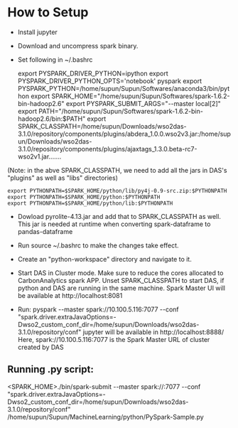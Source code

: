 How to Setup
============


- Install jupyter

- Download and uncompress spark binary.

- Set following in ~/.bashrc

	export PYSPARK_DRIVER_PYTHON=ipython
	export PYSPARK_DRIVER_PYTHON_OPTS='notebook' pyspark
	export PYSPARK_PYTHON=/home/supun/Supun/Softwares/anaconda3/bin/python
	export SPARK_HOME="/home/supun/Supun/Softwares/spark-1.6.2-bin-hadoop2.6"
	export PYSPARK_SUBMIT_ARGS="--master local[2]"
	export PATH="/home/supun/Supun/Softwares/spark-1.6.2-bin-hadoop2.6/bin:$PATH"
	export SPARK_CLASSPATH=/home/supun/Downloads/wso2das-3.1.0/repository/components/plugins/abdera_1.0.0.wso2v3.jar:/home/supun/Downloads/wso2das-3.1.0/repository/components/plugins/ajaxtags_1.3.0.beta-rc7-wso2v1.jar.......

(Note: in the abve SPARK_CLASSPATH, we need to add all the jars in DAS's "plugins" as well as "libs" directories)

	export PYTHONPATH=$SPARK_HOME/python/lib/py4j-0.9-src.zip:$PYTHONPATH
	export PYTHONPATH=$SPARK_HOME/python:$PYTHONPATH
	export PYTHONPATH=$SPARK_HOME/python/lib:$PYTHONPATH

- Dowload pyrolite-4.13.jar and add that to SPARK_CLASSPATH as well. This jar is needed at runtime when converting spark-dataframe to pandas-dataframe

- Run source ~/.bashrc to make the changes take effect.

- Create an "python-workspace" directory and navigate to it.

- Start DAS in Cluster mode. Make sure to reduce the cores allocated to CarbonAnalytics spark APP. Unset SPARK_CLASSPATH to start DAS, if python and DAS are running in the same machine.
		Spark Master UI will be available at http://localhost:8081

- Run: pyspark --master spark://10.100.5.116:7077 --conf "spark.driver.extraJavaOptions=-Dwso2_custom_conf_dir=/home/supun/Downloads/wso2das-3.1.0/repository/conf"
	jupyter will be available in http://localhost:8888/
	Here, spark://10.100.5.116:7077 is the Spark Master URL of cluster created by DAS



Running .py script:
-------------------

 <SPARK_HOME>./bin/spark-submit --master spark://<spark-master-ip>:7077 --conf "spark.driver.extraJavaOptions=-Dwso2_custom_conf_dir=/home/supun/Downloads/wso2das-3.1.0/repository/conf" /home/supun/Supun/MachineLearning/python/PySpark-Sample.py
